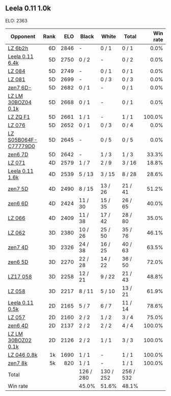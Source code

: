 ## Leela 0.11 1.0k ##

ELO: 2363

Opponent | Rank | ELO | Black | White | Total | Win rate
---------|-----:|----:|-------|-------|-------|-------:
[LZ 6b2h](LZ%206b2h.md) | 6D | 2846 | - | 0 / 1 | 0 / 1 | 0.0%
[Leela 0.11 6.4k](Leela%200.11%206.4k.md) | 5D | 2750 | 0 / 2 | - | 0 / 2 | 0.0%
[LZ 084](LZ%20084.md) | 5D | 2749 | - | 0 / 1 | 0 / 1 | 0.0%
[LZ 081](LZ%20081.md) | 5D | 2699 | - | 0 / 3 | 0 / 3 | 0.0%
[zen7 6D-](zen7%206D-.md) | 5D | 2682 | 0 / 1 | - | 0 / 1 | 0.0%
[LZ LM 30BOZ04 0.1k](LZ%20LM%2030BOZ04%200.1k.md) | 5D | 2668 | 0 / 1 | - | 0 / 1 | 0.0%
[LZ ZQ F1](LZ%20ZQ%20F1.md) | 5D | 2661 | 1 / 1 | - | 1 / 1 | 100.0%
[LZ 076](LZ%20076.md) | 5D | 2652 | 0 / 1 | 0 / 3 | 0 / 4 | 0.0%
[LZ S05B064F-C77779D0](LZ%20S05B064F-C77779D0.md) | 5D | 2645 | - | 0 / 5 | 0 / 5 | 0.0%
[zen6 7D](zen6%207D.md) | 5D | 2642 | - | 1 / 3 | 1 / 3 | 33.3%
[LZ 071](LZ%20071.md) | 4D | 2579 | 1 / 7 | 2 / 9 | 3 / 16 | 18.8%
[Leela 0.11 1.6k](Leela%200.11%201.6k.md) | 4D | 2539 | 5 / 13 | 3 / 15 | 8 / 28 | 28.6%
[zen7 5D](zen7%205D.md) | 4D | 2490 | 8 / 15 | 13 / 26 | 21 / 41 | 51.2%
[zen6 6D](zen6%206D.md) | 4D | 2424 | 11 / 30 | 15 / 35 | 26 / 65 | 40.0%
[LZ 066](LZ%20066.md) | 4D | 2409 | 11 / 38 | 17 / 42 | 28 / 80 | 35.0%
[LZ 062](LZ%20062.md) | 3D | 2380 | 10 / 26 | 25 / 50 | 35 / 76 | 46.1%
[zen7 4D](zen7%204D.md) | 3D | 2326 | 24 / 38 | 16 / 25 | 40 / 63 | 63.5%
[zen6 5D](zen6%205D.md) | 3D | 2270 | 22 / 28 | 14 / 22 | 36 / 50 | 72.0%
[LZ17 058](LZ17%20058.md) | 3D | 2258 | 12 / 21 | 9 / 22 | 21 / 43 | 48.8%
[LZ 058](LZ%20058.md) | 3D | 2217 | 8 / 11 | 5 / 10 | 13 / 21 | 61.9%
[Leela 0.11 0.5k](Leela%200.11%200.5k.md) | 2D | 2165 | 5 / 7 | 6 / 7 | 11 / 14 | 78.6%
[LZ 057](LZ%20057.md) | 2D | 2160 | 2 / 2 | 1 / 2 | 3 / 4 | 75.0%
[zen6 4D](zen6%204D.md) | 2D | 2137 | 2 / 2 | 2 / 2 | 4 / 4 | 100.0%
[LZ LM 30BOZ02 0.1k](LZ%20LM%2030BOZ02%200.1k.md) | 2D | 2126 | 2 / 2 | 1 / 1 | 3 / 3 | 100.0%
[LZ 046 0.8k](LZ%20046%200.8k.md) | 1k | 1690 | 1 / 1 | - | 1 / 1 | 100.0%
[zen7 8k](zen7%208k.md) | 5k | 820 | 1 / 1 | - | 1 / 1 | 100.0%
Total | | | 126 / 280 | 130 / 252 | 256 / 532 | 
Win rate| | | 45.0% | 51.6% | 48.1% | 
